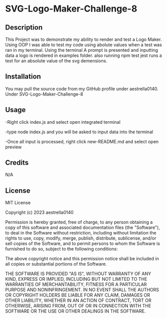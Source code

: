 # SVG-Logo-Maker-Challenge-8

## Description

This Project was to demonstrate my ability to render and test a Logo Maker. Using OOP I was able to test my code using abolute values when a test was ran in my terminal. Using the terminal A prompt is presented and inputting data a logo is rendered in examples folder. also running npm test jest runs a test for an absolute value of the svg demensions.

## Installation

You may pull the source code from my GitHub profile under aestrella0140. Under SVG-Logo-Maker-Challenge-8

## Usage

-Right click index.js and select open integrated terminal

-type node index.js and you will be asked to input data into the terminal

-Once all input is processed, right click new-README.md and select open preview

## Credits

N/A

## License

MIT License

Copyright (c) 2023 aestrella0140

Permission is hereby granted, free of charge, to any person obtaining a copy
of this software and associated documentation files (the "Software"), to deal
in the Software without restriction, including without limitation the rights
to use, copy, modify, merge, publish, distribute, sublicense, and/or sell
copies of the Software, and to permit persons to whom the Software is
furnished to do so, subject to the following conditions:

The above copyright notice and this permission notice shall be included in all
copies or substantial portions of the Software.

THE SOFTWARE IS PROVIDED "AS IS", WITHOUT WARRANTY OF ANY KIND, EXPRESS OR
IMPLIED, INCLUDING BUT NOT LIMITED TO THE WARRANTIES OF MERCHANTABILITY,
FITNESS FOR A PARTICULAR PURPOSE AND NONINFRINGEMENT. IN NO EVENT SHALL THE
AUTHORS OR COPYRIGHT HOLDERS BE LIABLE FOR ANY CLAIM, DAMAGES OR OTHER
LIABILITY, WHETHER IN AN ACTION OF CONTRACT, TORT OR OTHERWISE, ARISING FROM,
OUT OF OR IN CONNECTION WITH THE SOFTWARE OR THE USE OR OTHER DEALINGS IN THE
SOFTWARE.